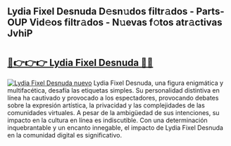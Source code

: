 ## Lydia Fixel Desnuda D𝚎sn𝚞dos filtr𝚊dos - Parts-OUP Vid𝚎os filtr𝚊dos - N𝚞evas f𝚘tos atr𝚊ctivas JvhiP

# <h2><a href="http://mb1xfyf.tromn.icu/?c=Lydia+Fixel+Desnuda">🔗👉👉👉 Lydia Fixel Desnuda 🔗🔗</a></h2>

[![Lydia Fixel Desnuda nuevo](https://i.imgur.com/pEAQMta.gif)](http://mb1xfyf.tromn.icu/?c=Lydia+Fixel+Desnuda)
Lydia Fixel Desnuda, una figura enigmática y multifacética, desafía las etiquetas simples. Su personalidad distintiva en línea ha cautivado y provocado a los espectadores, provocando debates sobre la expresión artística, la privacidad y las complejidades de las comunidades virtuales. A pesar de la ambigüedad de sus intenciones, su impacto en la cultura en línea es indiscutible. Con una determinación inquebrantable y un encanto innegable, el impacto de Lydia Fixel Desnuda en la comunidad digital es significativo.

